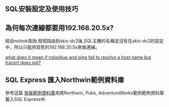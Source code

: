 SQL安裝設定及使用技巧
------

## 為何每次連線都要用192.168.20.5x?
經由nslook查詢,發現路由到skis-dc2後,SQL主機的名稱並沒有在skis-dc2的設定中，所以只能用寫死的192.168.20.5x來做連線。

[what does it mean if nslookup and ping fail to resolve a host name but tracert does not?](http://superuser.com/questions/703664/what-does-it-mean-if-nslookup-and-ping-fail-to-resolve-a-host-name-but-tracert-d)

## SQL Express 匯入Northwin範例資料庫
參考這篇 [安裝範例資料庫](http://msdn.microsoft.com/zh-tw/library/8b6y4c7s.aspx)來將Northwin, Pubs, AdventureWorks範例範例資料庫載入SQL Express中.
